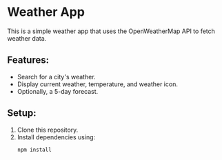 # Weather App

This is a simple weather app that uses the OpenWeatherMap API to fetch weather data.

## Features:
- Search for a city's weather.
- Display current weather, temperature, and weather icon.
- Optionally, a 5-day forecast.

## Setup:
1. Clone this repository.
2. Install dependencies using:
   ```bash
   npm install
